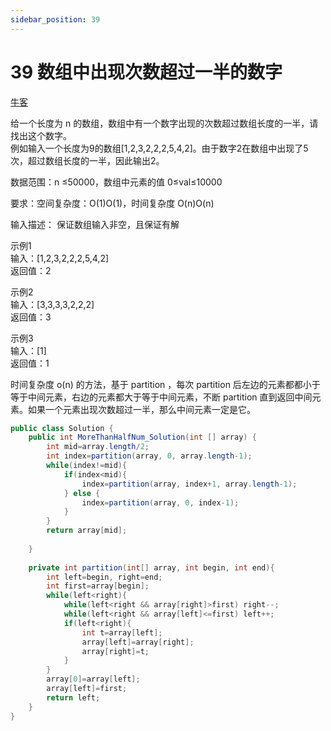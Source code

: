 ```yaml
---
sidebar_position: 39
---
```


# 39 数组中出现次数超过一半的数字

[牛客](https://www.nowcoder.com/practice/e8a1b01a2df14cb2b228b30ee6a92163)

给一个长度为 n 的数组，数组中有一个数字出现的次数超过数组长度的一半，请找出这个数字。  
例如输入一个长度为9的数组[1,2,3,2,2,2,5,4,2]。由于数字2在数组中出现了5次，超过数组长度的一半，因此输出2。

数据范围：n ≤50000，数组中元素的值 0≤val≤10000

要求：空间复杂度：O(1)O(1)，时间复杂度 O(n)O(n)

输入描述：
保证数组输入非空，且保证有解

示例1  
输入：[1,2,3,2,2,2,5,4,2]  
返回值：2  

示例2  
输入：[3,3,3,3,2,2,2]  
返回值：3

示例3  
输入：[1]  
返回值：1  


时间复杂度 o(n) 的方法，基于 partition ，每次 partition 后左边的元素都都小于等于中间元素，右边的元素都大于等于中间元素，不断 partition 直到返回中间元素。如果一个元素出现次数超过一半，那么中间元素一定是它。

```java
public class Solution {
    public int MoreThanHalfNum_Solution(int [] array) {
        int mid=array.length/2;
        int index=partition(array, 0, array.length-1);
        while(index!=mid){
            if(index<mid){
                index=partition(array, index+1, array.length-1);
            } else {
                index=partition(array, 0, index-1);
            }
        }
        return array[mid];
         
    }
     
    private int partition(int[] array, int begin, int end){
        int left=begin, right=end;
        int first=array[begin];
        while(left<right){
            while(left<right && array[right]>first) right--;
            while(left<right && array[left]<=first) left++;
            if(left<right){
                int t=array[left];
                array[left]=array[right];
                array[right]=t;
            }
        }
        array[0]=array[left];
        array[left]=first;
        return left;
    }
}
```